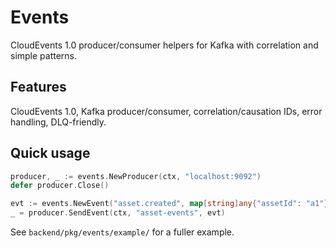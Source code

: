 # Events

CloudEvents 1.0 producer/consumer helpers for Kafka with correlation and simple patterns.

## Features
CloudEvents 1.0, Kafka producer/consumer, correlation/causation IDs, error handling, DLQ-friendly.

## Quick usage
```go
producer, _ := events.NewProducer(ctx, "localhost:9092")
defer producer.Close()

evt := events.NewEvent("asset.created", map[string]any{"assetId": "a1"})
_ = producer.SendEvent(ctx, "asset-events", evt)
```

See `backend/pkg/events/example/` for a fuller example.
